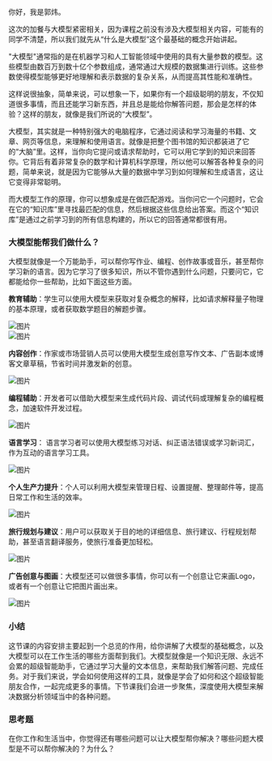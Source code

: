 你好，我是郭炜。

这次的加餐与大模型紧密相关，因为课程之前没有涉及大模型相关内容，可能有的同学不清楚，所以我们就先从“什么是大模型”这个最基础的概念开始讲起。

"大模型"通常指的是在机器学习和人工智能领域中使用的具有大量参数的模型。这些模型由数百万到数十亿个参数组成，通常通过大规模的数据集进行训练。这些参数使得模型能够更好地理解和表示数据的复杂关系，从而提高其性能和准确性。

这样说很抽象，简单来说，可以想象一下，如果你有一个超级聪明的朋友，不仅知道很多事情，而且还能学习新东西，并且总是能给你解答问题，那会是怎样的体验？这样的朋友，就像是我们所说的“大模型”。

大模型，其实就是一种特别强大的电脑程序，它通过阅读和学习海量的书籍、文章、网页等信息，来理解和使用语言。就像是把整个图书馆的知识都装进了它的“大脑”里。这样，当你向它提问或请求帮助时，它可以用它学到的知识来回答你。它背后有着非常复杂的数学和计算机科学原理，所以他可以解答各种复杂的问题，简单来说，就是因为它能够从大量的数据中学习到如何理解和生成语言，这让它变得非常聪明。

而大模型工作的原理，你可以想象成是在做匹配游戏。当你问它一个问题时，它会在它的“知识库”里寻找最匹配的信息，然后根据这些信息给出答案。而这个“知识库”是通过之前学习到的所有信息构建的，所以它的回答通常都很有用。

### 大模型能帮我们做什么？

大模型就像是一个万能助手，可以帮你写作业、编程、创作故事或音乐，甚至帮你学习新的语言。因为它学习了很多知识，所以不管你遇到什么问题，只要问它，它都能给你一些帮助，比如下面这些方面。

**教育辅助**：学生可以使用大模型来获取对复杂概念的解释，比如请求解释量子物理的基本原理，或者获取数学题目的解题步骤。

![图片](https://static001.geekbang.org/resource/image/5c/8d/5c54904cfb745c730b1400e629f2b08d.png?wh=1044x1374)  
![图片](https://static001.geekbang.org/resource/image/d6/a8/d6e9b7c3ef18a15da451ef55273f8ba8.png?wh=1030x1042)

**内容创作**：作家或市场营销人员可以使用大模型生成创意写作文本、广告副本或博客文章草稿，节省时间并激发新的创意。

![图片](https://static001.geekbang.org/resource/image/c4/13/c40a99e11d043a0414c8594068d6cf13.png?wh=990x552)

**编程辅助**：开发者可以借助大模型来生成代码片段、调试代码或理解复杂的编程概念，加速软件开发过程。

![图片](https://static001.geekbang.org/resource/image/5b/6c/5b2d1e15eefa038932096c73b10a2a6c.png?wh=1006x739)

**语言学习**： 语言学习者可以使用大模型练习对话、纠正语法错误或学习新词汇，作为互动的语言学习工具。

![图片](https://static001.geekbang.org/resource/image/4a/36/4abc84a6d9764837cb38577e50960536.png?wh=1014x1291)

**个人生产力提升**：个人可以利用大模型来管理日程、设置提醒、整理邮件等，提高日常工作和生活的效率。

![图片](https://static001.geekbang.org/resource/image/ee/a8/ee77381eed9b0ba7c1d12f4072657da8.png?wh=966x973)

**旅行规划与建议**：用户可以获取关于目的地的详细信息、旅行建议、行程规划帮助，甚至语言翻译服务，使旅行准备更加轻松。

![图片](https://static001.geekbang.org/resource/image/b7/c7/b7dd95b43063a8046d6c6728f37e32c7.png?wh=1081x999)

**广告创意与图画**：大模型还可以做很多事情，你可以有一个创意让它来画Logo，或者有一个创意让它把图片画出来。

![图片](https://static001.geekbang.org/resource/image/68/f9/6876d9480ff788ea8e6yya6b3753daf9.jpg?wh=1170x1629)

### 小结

这节课的内容安排主要起到一个总览的作用，给你讲解了大模型的基础概念，以及大模型可以在工作生活的哪些方面帮到我们。大模型就像是一个知识无限、永远不会累的超级智能助手，它通过学习大量的文本信息，来帮助我们解答问题、完成任务。对于我们来说，学会如何使用这样的工具，就像是学会了如何和这个超级智能朋友合作，一起完成更多的事情。下节课我们会进一步聚焦，深度使用大模型来解决数据分析领域当中的各种问题。

### 思考题

在你工作和生活当中，你觉得还有哪些问题可以让大模型帮你解决？哪些问题大模型是不可以帮你解决的？为什么？